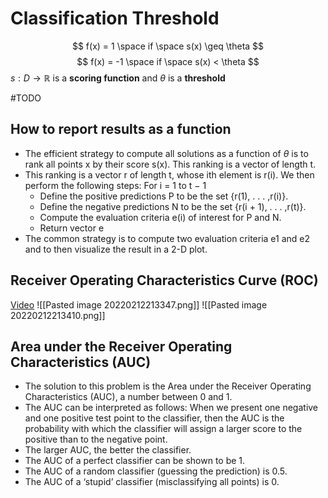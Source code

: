 # Classification Threshold

$$
f(x) = 1 \space if \space s(x) \geq \theta
$$
$$
f(x) = -1 \space if \space s(x) < \theta
$$
$s: D \rightarrow \mathbb{R}$ is a **scoring function** and $\theta$ is a **threshold** 

#TODO

## How to report results as a function
- The efficient strategy to compute all solutions as a function of $\theta$ is to rank all points x by their score s(x). This ranking is a vector of length t. 
- This ranking is a vector r of length t, whose ith element is r(i). We then perform the following steps: For i = 1 to t − 1 
	- Define the positive predictions P to be the set {r(1), . . . ,r(i)}. 
	- Define the negative predictions N to be the set {r(i + 1), . . . ,r(t)}. 
	- Compute the evaluation criteria e(i) of interest for P and N. 
	- Return vector e 
- The common strategy is to compute two evaluation criteria e1 and e2 and to then visualize the result in a 2-D plot.

## Receiver Operating Characteristics Curve (ROC)
[Video](https://www.youtube.com/watch?v=4jRBRDbJemM)
![[Pasted image 20220212213347.png]]
![[Pasted image 20220212213410.png]]
##  Area under the Receiver Operating Characteristics (AUC)
- The solution to this problem is the Area under the Receiver Operating Characteristics (AUC), a number between 0 and 1. 
- The AUC can be interpreted as follows: When we present one negative and one positive test point to the classifier, then the AUC is the probability with which the classifier will assign a larger score to the positive than to the negative point. 
- The larger AUC, the better the classifier. 
- The AUC of a perfect classifier can be shown to be 1. 
- The AUC of a random classifier (guessing the prediction) is 0.5. 
- The AUC of a ‘stupid’ classifier (misclassifying all points) is 0.